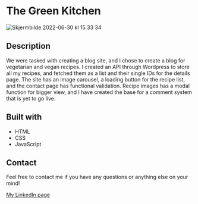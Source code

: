 # The Green Kitchen

![Skjermbilde 2022-06-30 kl  15 33 34](https://user-images.githubusercontent.com/71260714/176693532-4b19a84d-5988-4fd7-932a-352560387156.png)

## Description
We were tasked with creating a blog site, and I chose to create a blog for vegetarian and vegan recipes. I created an API through Wordpress to store all my recipes, and fetched them as a list and their single IDs for the details page. The site has an image carousel, a loading button for the recipe list, and the contact page has functional validation. Recipe images has a modal function for bigger view, and I have created the base for a comment system that is yet to go live.

## Built with
- HTML  
- CSS  
- JavaScript  

## Contact
Feel free to contact me if you have any questions or anything else on your mind!

[My LinkedIn page](https://www.linkedin.com/in/cecilie-hovde-olsen/)
